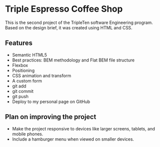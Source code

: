# Triple Espresso Coffee Shop

This is the second project of the TripleTen software Engineering program. Based on the design brief, it was created using HTML and CSS.

## Features
- Semantic HTML5
- Best practices: BEM methodology and Flat BEM file structure
- Flexbox
- Positioning
- CSS animation and transform
- A custom form
- git add
- git commit
- git push
- Deploy to my personal page on GitHub

## Plan on improving the project

- Make the project responsive to devices like larger screens, tablets, and mobile phones.
- Include a hamburger menu when viewed on smaller devices.
